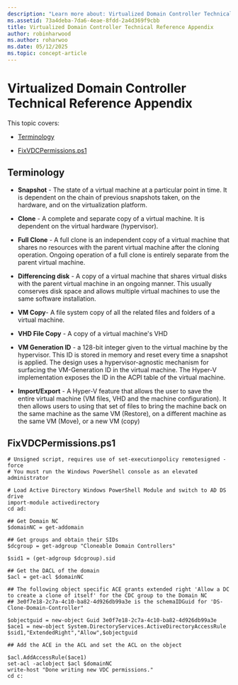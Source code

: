```yaml
---
description: "Learn more about: Virtualized Domain Controller Technical Reference Appendix"
ms.assetid: 73a4deba-7da6-4eae-8fdd-2a4d369f9cbb
title: Virtualized Domain Controller Technical Reference Appendix
author: robinharwood
ms.author: roharwoo
ms.date: 05/12/2025
ms.topic: concept-article
---
```


# Virtualized Domain Controller Technical Reference Appendix

This topic covers:

-   [Terminology](#BKMK_Terms)

-   [FixVDCPermissions.ps1](#BKMK_FixPDCPerms)

## <a name="BKMK_Terms"></a>Terminology

-   **Snapshot** - The state of a virtual machine at a particular point in time. It is dependent on the chain of previous snapshots taken, on the hardware, and on the virtualization platform.

-   **Clone** - A complete and separate copy of a virtual machine. It is dependent on the virtual hardware (hypervisor).

-   **Full Clone** - A full clone is an independent copy of a virtual machine that shares no resources with the parent virtual machine after the cloning operation. Ongoing operation of a full clone is entirely separate from the parent virtual machine.

-   **Differencing disk** - A copy of a virtual machine that shares virtual disks with the parent virtual machine in an ongoing manner. This usually conserves disk space and allows multiple virtual machines to use the same software installation.

-   **VM Copy**- A file system copy of all the related files and folders of a virtual machine.

-   **VHD File Copy** - A copy of a virtual machine's VHD

-   **VM Generation ID** - a 128-bit integer given to the virtual machine by the hypervisor. This ID is stored in memory and reset every time a snapshot is applied. The design uses a hypervisor-agnostic mechanism for surfacing the VM-Generation ID in the virtual machine. The Hyper-V implementation exposes the ID in the ACPI table of the virtual machine.

-   **Import/Export** - A Hyper-V feature that allows the user to save the entire virtual machine (VM files, VHD and the machine configuration). It then allows users to using that set of files to bring the machine back on the same machine as the same VM (Restore), on a different machine as the same VM (Move), or a new VM (copy)

## <a name="BKMK_FixPDCPerms"></a>FixVDCPermissions.ps1

```
# Unsigned script, requires use of set-executionpolicy remotesigned -force
# You must run the Windows PowerShell console as an elevated administrator

# Load Active Directory Windows PowerShell Module and switch to AD DS drive
import-module activedirectory
cd ad:

## Get Domain NC
$domainNC = get-addomain

## Get groups and obtain their SIDs
$dcgroup = get-adgroup "Cloneable Domain Controllers"

$sid1 = (get-adgroup $dcgroup).sid

## Get the DACL of the domain
$acl = get-acl $domainNC

## The following object specific ACE grants extended right 'Allow a DC to create a clone of itself' for the CDC group to the Domain NC
## 3e0f7e18-2c7a-4c10-ba82-4d926db99a3e is the schemaIDGuid for 'DS-Clone-Domain-Controller"

$objectguid = new-object Guid 3e0f7e18-2c7a-4c10-ba82-4d926db99a3e
$ace1 = new-object System.DirectoryServices.ActiveDirectoryAccessRule $sid1,"ExtendedRight","Allow",$objectguid

## Add the ACE in the ACL and set the ACL on the object

$acl.AddAccessRule($ace1)
set-acl -aclobject $acl $domainNC
write-host "Done writing new VDC permissions."
cd c:
```



